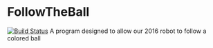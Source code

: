 # FollowTheBall
[![Build Status](https://travis-ci.org/Team4050/FollowTheBall.svg?branch=master)](https://travis-ci.org/Team4050/FollowTheBall)
A program designed to allow our 2016 robot to follow a colored ball
